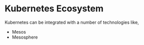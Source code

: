 # Kubernetes Ecosystem

Kubernetes can be integrated with a number of technologies like,
* Mesos
* Mesosphere

